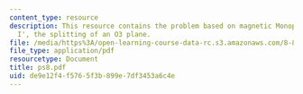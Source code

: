 ```yaml
---
content_type: resource
description: This resource contains the problem based on magnetic Monopoles in Type
  I', the splitting of an O3 plane.
file: /media/https%3A/open-learning-course-data-rc.s3.amazonaws.com/8-871-selected-topics-in-theoretical-particle-physics-branes-and-gauge-theory-dynamics-fall-2004/de9e12f4f5765f3b899e7df3453a6c4e_ps8.pdf
file_type: application/pdf
resourcetype: Document
title: ps8.pdf
uid: de9e12f4-f576-5f3b-899e-7df3453a6c4e
---
```

